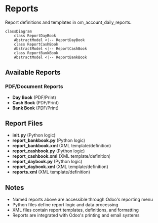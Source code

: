 # Reports

Report definitions and templates in om_account_daily_reports.

```mermaid
classDiagram
    class ReportDayBook
    AbstractModel <|-- ReportDayBook
    class ReportCashBook
    AbstractModel <|-- ReportCashBook
    class ReportBankBook
    AbstractModel <|-- ReportBankBook
```

## Available Reports

### PDF/Document Reports
- **Day Book** (PDF/Print)
- **Cash Book** (PDF/Print)
- **Bank Book** (PDF/Print)


## Report Files

- **__init__.py** (Python logic)
- **report_bankbook.py** (Python logic)
- **report_bankbook.xml** (XML template/definition)
- **report_cashbook.py** (Python logic)
- **report_cashbook.xml** (XML template/definition)
- **report_daybook.py** (Python logic)
- **report_daybook.xml** (XML template/definition)
- **reports.xml** (XML template/definition)

## Notes
- Named reports above are accessible through Odoo's reporting menu
- Python files define report logic and data processing
- XML files contain report templates, definitions, and formatting
- Reports are integrated with Odoo's printing and email systems
